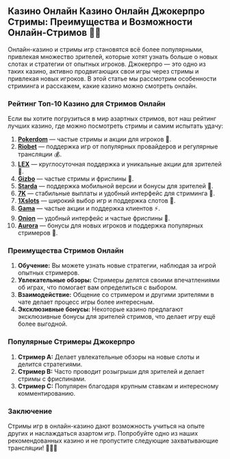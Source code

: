## Казино Онлайн Казино Онлайн Джокерпро Стримы: Преимущества и Возможности Онлайн-Стримов 🎰🎥

Онлайн-казино и стримы игр становятся всё более популярными, привлекая множество зрителей, которые хотят узнать больше о новых слотах и стратегии от опытных игроков. Джокерпро — это одно из таких казино, активно продвигающих свои игры через стримы и привлекая новых игроков. В этой статье мы рассмотрим особенности стриминга и расскажем, какие казино можно смотреть онлайн.

### Рейтинг Топ-10 Казино для Стримов Онлайн

Если вы хотите погрузиться в мир азартных стримов, вот наш рейтинг лучших казино, где можно посмотреть стримы и самим испытать удачу:

1. **[Pokerdom](https://brandplay.link/4k77v2yx)** — частые стримы и акции для игроков 🎲.
2. **[Riobet](https://brandplay.link/7xBLTPyj)** — поддержка игр от популярных провайдеров и регулярные трансляции 💰.
3. **[LEX](https://brandplay.link/zW4hdDFV)** — круглосуточная поддержка и уникальные акции для зрителей 🎉.
4. **[Gizbo](https://brandplay.link/bprXw4YV)** — частые стримы и фриспины 🎁.
5. **[Starda](https://brandplay.link/fB7xwRFL)** — поддержка мобильной версии и бонусы для зрителей 🎈.
6. **[7K](https://brandplay.link/BvQyFShp)** — стабильные выплаты и удобный интерфейс для стриминга 🎯.
7. **[1Xslots](https://brandplay.link/hSB1khtr)** — широкий выбор игр и поддержка слотов 🌟.
8. **[Gama](https://brandplay.link/j6NMKsDz)** — частые акции и поддержка клиентов ⚡.
9. **[Onion](https://brandplay.link/zBGRVpQ9)** — удобный интерфейс и частые фриспины 🎰.
10. **[Aurora](https://10trafic-stat2.com/click/668546556bcc6313411604bd/6766/13032/subaccount)** — бонусы для новых игроков и поддержка популярных стримеров 💎.

### Преимущества Стримов Онлайн

1. **Обучение:** Вы можете узнать новые стратегии, наблюдая за игрой опытных стримеров.
2. **Увлекательные обзоры:** Стримеры делятся своими впечатлениями об играх, что помогает вам определиться с выбором.
3. **Взаимодействие:** Общение со стримером и другими зрителями в чате делает процесс игры более интересным.
4. **Эксклюзивные бонусы:** Некоторые казино предлагают эксклюзивные бонусы для зрителей стримов, что делает игру ещё более выгодной.

### Популярные Стримеры Джокерпро

1. **Стример A:** Делает увлекательные обзоры на новые слоты и делится стратегиями.
2. **Стример B:** Часто проводит розыгрыши для зрителей и делает стримы с фриспинами.
3. **Стример C:** Популярен благодаря крупным ставкам и интересному комментированию.

### Заключение

Стримы игр в онлайн-казино дают возможность учиться на опыте других и наслаждаться азартом игр. Попробуйте одно из наших рекомендованных казино и не пропустите следующие захватывающие трансляции! 🎉🎥💸
